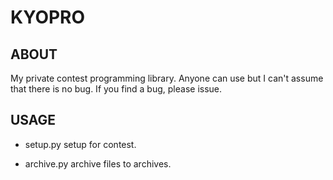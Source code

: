 # KYOPRO

## ABOUT

My private contest programming library.
Anyone can use but I can't assume that there is no bug.
If you find a bug, please issue.

## USAGE

- setup.py
setup for contest.

- archive.py
archive files to archives.